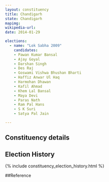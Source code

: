 ```yaml
---
layout: constituency
title: Chandigarh
state: Chandigarh
mapimg: 
wikipedia-url: 
date: 2014-01-29

elections: 
  - name: "Lok Sabha 2009"
    candidates: 
    - Pawan Kumar Bansal 
    - Ajay Goyal 
    - Darshan Singh 
    - Des Raj 
    - Goswami Vishwa Bhushan Bharti 
    - Haffiz Anwar Ul Haq 
    - Harmohan Dhawan 
    - Kafil Ahmad 
    - Khem Lal Bansal 
    - Maya Devi 
    - Paras Nath 
    - Ram Pal Hans 
    - S K Suri 
    - Satya Pal Jain 

---
```

## Constituency details


## Election History
{% include constituency_election_history.html %}

##Reference
